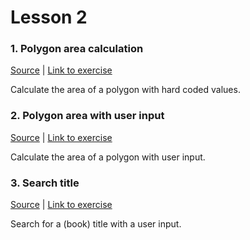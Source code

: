 # Lesson 2

### 1. Polygon area calculation
[Source](./a02_polygon_area_1.cs) | [Link to exercise](http://fsr.github.io/csharp-lessons/exercises/A02_calculate_polygon_area_1.html)

Calculate the area of a polygon with hard coded values.

### 2. Polygon area with user input
[Source](./a03_polygon_area_2.cs) | [Link to exercise](http://fsr.github.io/csharp-lessons/exercises/A03_calculate_polygon_area_2.html)

Calculate the area of a polygon with user input.

### 3. Search title
[Source](./b01_search_title.cs) | [Link to exercise](http://fsr.github.io/csharp-lessons/exercises/B01_search_title.html)

Search for a (book) title with a user input.
